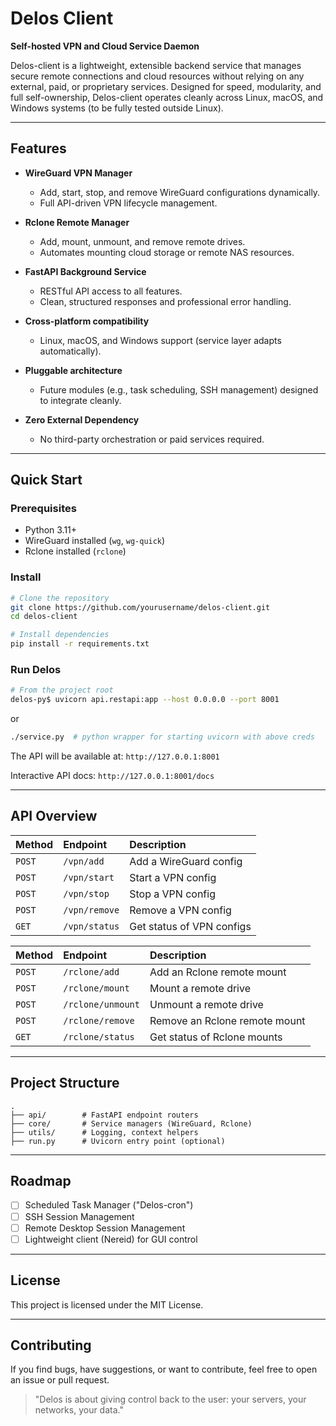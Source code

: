 # Delos Client

**Self-hosted VPN and Cloud Service Daemon**

Delos-client is a lightweight, extensible backend service that manages secure remote connections and cloud resources without relying on any external, paid, or proprietary services. Designed for speed, modularity, and full self-ownership, Delos-client operates cleanly across Linux, macOS, and Windows systems (to be fully tested outside Linux).

---

## Features

- **WireGuard VPN Manager**
  - Add, start, stop, and remove WireGuard configurations dynamically.
  - Full API-driven VPN lifecycle management.

- **Rclone Remote Manager**
  - Add, mount, unmount, and remove remote drives.
  - Automates mounting cloud storage or remote NAS resources.

- **FastAPI Background Service**
  - RESTful API access to all features.
  - Clean, structured responses and professional error handling.

- **Cross-platform compatibility**
  - Linux, macOS, and Windows support (service layer adapts automatically).

- **Pluggable architecture**
  - Future modules (e.g., task scheduling, SSH management) designed to integrate cleanly.

- **Zero External Dependency**
  - No third-party orchestration or paid services required.

---

## Quick Start

### Prerequisites
- Python 3.11+
- WireGuard installed (`wg`, `wg-quick`)
- Rclone installed (`rclone`)

### Install
```bash
# Clone the repository
git clone https://github.com/yourusername/delos-client.git
cd delos-client

# Install dependencies
pip install -r requirements.txt
```

### Run Delos
```bash
# From the project root
delos-py$ uvicorn api.restapi:app --host 0.0.0.0 --port 8001
```

or

```bash
./service.py  # python wrapper for starting uvicorn with above creds
```

The API will be available at: `http://127.0.0.1:8001`

Interactive API docs: `http://127.0.0.1:8001/docs`

---

## API Overview

| Method | Endpoint | Description |
|:------|:---------|:------------|
| `POST` | `/vpn/add` | Add a WireGuard config |
| `POST` | `/vpn/start` | Start a VPN config |
| `POST` | `/vpn/stop` | Stop a VPN config |
| `POST` | `/vpn/remove` | Remove a VPN config |
| `GET`  | `/vpn/status` | Get status of VPN configs |

| Method | Endpoint | Description |
|:------|:---------|:------------|
| `POST` | `/rclone/add` | Add an Rclone remote mount |
| `POST` | `/rclone/mount` | Mount a remote drive |
| `POST` | `/rclone/unmount` | Unmount a remote drive |
| `POST` | `/rclone/remove` | Remove an Rclone remote mount |
| `GET`  | `/rclone/status` | Get status of Rclone mounts |

---

## Project Structure

```text
.
├── api/        # FastAPI endpoint routers
├── core/       # Service managers (WireGuard, Rclone)
├── utils/      # Logging, context helpers
├── run.py      # Uvicorn entry point (optional)
```

---

## Roadmap

- [ ] Scheduled Task Manager ("Delos-cron")
- [ ] SSH Session Management
- [ ] Remote Desktop Session Management
- [ ] Lightweight client (Nereid) for GUI control

---

## License

This project is licensed under the MIT License.


---

## Contributing

If you find bugs, have suggestions, or want to contribute, feel free to open an issue or pull request.


> "Delos is about giving control back to the user: your servers, your networks, your data."

